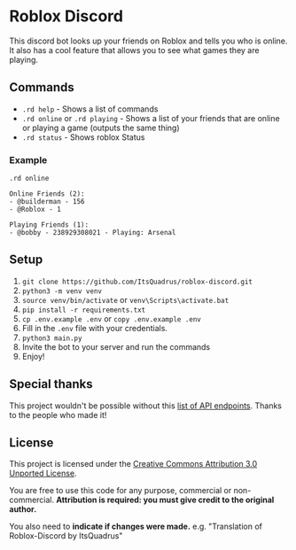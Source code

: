# Roblox Discord

This discord bot looks up your friends on Roblox and tells you who is online. It also has a cool feature that allows you to see what games they are playing.

## Commands

- `.rd help` - Shows a list of commands
- `.rd online` or `.rd playing` - Shows a list of your friends that are online or playing a game (outputs the same thing)
- `.rd status` - Shows roblox Status
### Example

`.rd online`

```
Online Friends (2):
- @builderman - 156
- @Roblox - 1

Playing Friends (1):
- @bobby - 238929308021 - Playing: Arsenal

```

## Setup

1. `git clone https://github.com/ItsQuadrus/roblox-discord.git`
2. `python3 -m venv venv`
3. `source venv/bin/activate` or `venv\Scripts\activate.bat`
4. `pip install -r requirements.txt`
5. `cp .env.example .env` or `copy .env.example .env`
6. Fill in the `.env` file with your credentials.
7. `python3 main.py`
8. Invite the bot to your server and run the commands
9. Enjoy!

## Special thanks

This project wouldn't be possible without this [list of API endpoints](https://roblox.fandom.com/wiki/List_of_web_APIs). Thanks to the people who made it!

## License

This project is licensed under the [Creative Commons Attribution 3.0 Unported License](https://creativecommons.org/licenses/by/3.0/).

You are free to use this code for any purpose, commercial or non-commercial. **Attribution is required: you must give credit to the original author.**

You also need to **indicate if changes were made.** e.g. "Translation of Roblox-Discord by ItsQuadrus"
